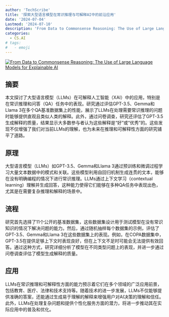 ```yaml
---
author: 'TechScribe'
title: '探索大型语言模型在常识推理与可解释AI中的前沿应用'
date: '2024-07-04'
Lastmod: '2024-07-10'
description: 'From Data to Commonsense Reasoning: The Use of Large Language Models for Explainable AI'
categories:
  - CS.AI
# tags:
#   - emoji
---
```


[![From Data to Commonsense Reasoning: The Use of Large Language Models for Explainable AI](https://arxiv-research-1301205113.cos.ap-guangzhou.myqcloud.com/images/2407.03778v1.pdf_0.jpg)](https://arxiv.org/abs/2407.03778v1)

## 摘要

本文探讨了大型语言模型（LLMs）在可解释人工智能（XAI）中的应用，特别是在常识推理和问答（QA）任务中的表现。研究通过评估GPT-3.5、Gemma和Llama 3在多个QA基准数据集上的性能，展示了LLMs在处理需要常识推理的问题时能够提供直观且类似人类的解释。此外，通过问卷调查，研究还评估了GPT-3.5生成解释的质量，结果显示大多数参与者认为这些解释是“好”或“优秀”的。这些发现不仅增强了我们对当前LLMs的理解，也为未来在推理和可解释性方面的研究铺平了道路。<!--more-->

## 原理

大型语言模型（LLMs）如GPT-3.5、Gemma和Llama 3通过预训练和微调过程学习大量文本数据中的模式和关联。这些模型利用自回归机制生成连贯的文本，能够在没有明确编程的情况下进行常识推理。LLMs通过上下文学习（contextual learning）理解并生成回答，这种能力使得它们能够在多种QA任务中表现出色，尤其是在需要复杂推理和解释的场景中。

## 流程

研究首先选择了11个公开的基准数据集，这些数据集设计用于测试模型在没有常识知识的情况下解决问题的能力。然后，通过随机抽样每个数据集的示例，评估了GPT-3.5、Gemma和Llama 3在这些数据集上的表现。例如，在COPA数据集中，GPT-3.5在提供足够上下文时表现良好，但在上下文不足时可能会无法提供有效回答。通过这种方式，研究详细分析了模型在不同类型问题上的表现，并进一步通过问卷调查评估了模型生成解释的质量。

## 应用

LLMs在常识推理和可解释性方面的能力预示着它们在多个领域的广泛应用前景，包括教育、医疗、法律和技术支持等。随着技术的进一步发展，LLMs不仅能够提供准确的答案，还能通过生成易于理解的解释来增强用户对AI决策的理解和信任。此外，LLMs在处理复杂问题和提供个性化服务方面的潜力，将进一步推动其在实际应用中的普及和优化。